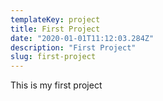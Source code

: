 ```yaml
---
templateKey: project
title: First Project
date: "2020-01-01T11:12:03.284Z"
description: "First Project"
slug: first-project
---
```

This is my first project